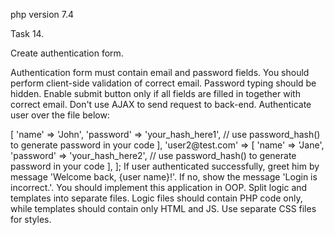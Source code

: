 php version 7.4

Task 14.

Create authentication form.


Authentication form must contain email and password fields. You should perform client-side validation of correct email. Password typing should be hidden. Enable submit button only if all fields are filled in together with correct email. Don't use AJAX to send request to back-end. Authenticate user over the file below:

<?php


return [

'user1@test.com' => [

'name' => 'John',

'password' => 'your_hash_here1', // use password_hash() to generate password in your code

],

'user2@test.com' => [

'name' => 'Jane',

'password' => 'your_hash_here2', // use password_hash() to generate password in your code

],

];

If user authenticated successfully, greet him by message 'Welcome back, {user name}!'. If no, show the message 'Login is incorrect.'.

You should implement this application in OOP. Split logic and templates into separate files. Logic files should contain PHP code only, while templates should contain only HTML and JS. Use separate CSS files for styles.

